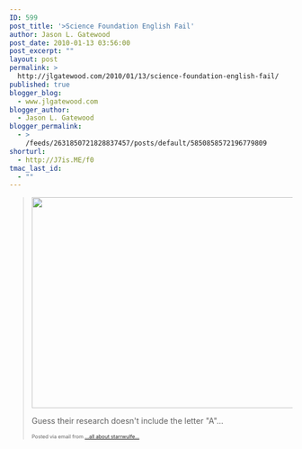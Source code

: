 ```yaml
---
ID: 599
post_title: '>Science Foundation English Fail'
author: Jason L. Gatewood
post_date: 2010-01-13 03:56:00
post_excerpt: ""
layout: post
permalink: >
  http://jlgatewood.com/2010/01/13/science-foundation-english-fail/
published: true
blogger_blog:
  - www.jlgatewood.com
blogger_author:
  - Jason L. Gatewood
blogger_permalink:
  - >
    /feeds/2631850721828837457/posts/default/5850858572196779809
shorturl:
  - http://J7is.ME/f0
tmac_last_id:
  - ""
---
```

><div><a href="http://posterous.com/getfile/files.posterous.com/starrwulfe/EAC6OatfRaTMbTSPEcrjmoCryhQaRQDdsMofiLuylMiZgOgzDESpdP1bsmts/IMG_0610.jpg.scaled.1000.jpg"><img src="http://posterous.com/getfile/files.posterous.com/starrwulfe/eJTFkscRJ5CU8FpXwoJup59iMSmb17PezCm9kTdF5fiHIj0jhuoPDoSaPgzn/IMG_0610.jpg.scaled.500.jpg" width="500" height="375" /></a> <p>Guess their research doesn't include the letter "A"...</p><p style="font-size: 9px;">  Posted via email from <a href="http://starrwulfe.info/science-foundation-english-fail">...all about starrwulfe...</a>  </p></div>